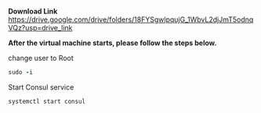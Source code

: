 
**Download Link**  <br />
https://drive.google.com/drive/folders/18FYSgwlpqujG_1WbvL2djJmT5odnqVQz?usp=drive_link

**After the virtual machine starts, please follow the steps below.**

change user to Root
```ruby
sudo -i
```
Start Consul service 

```ruby
systemctl start consul
```
